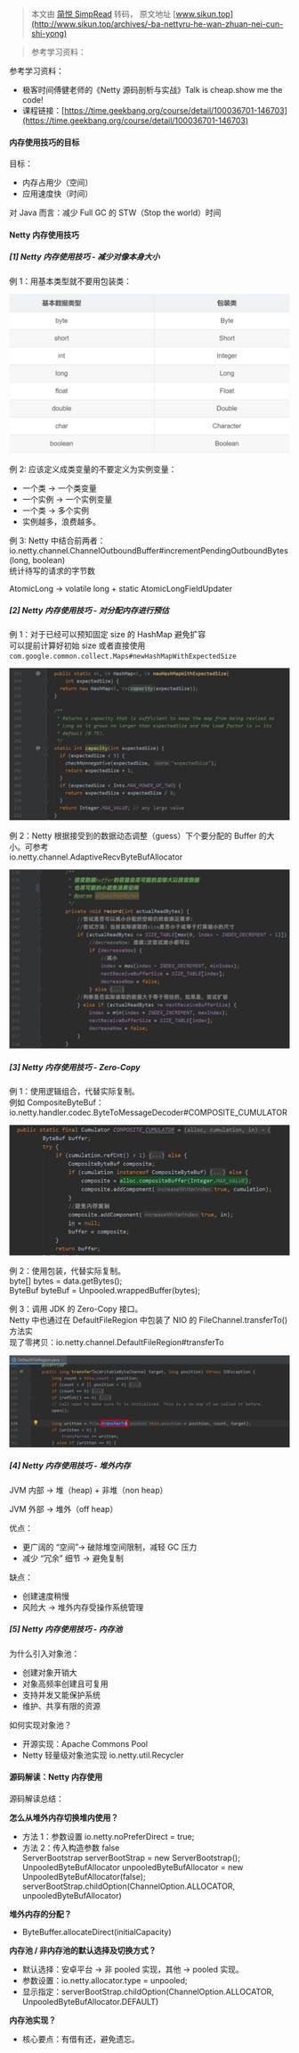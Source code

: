 > 本文由 [简悦 SimpRead](http://ksria.com/simpread/) 转码， 原文地址 [www.sikun.top](http://www.sikun.top/archives/-ba-nettyru-he-wan-zhuan-nei-cun-shi-yong)

> 参考学习资料：

参考学习资料：

*   极客时间傅健老师的《Netty 源码剖析与实战》Talk is cheap.show me the code!
*   课程链接：[https://time.geekbang.org/course/detail/100036701-146703](https://time.geekbang.org/course/detail/100036701-146703)

#### 内存使用技巧的目标

目标：

*   内存占用少（空间）
*   应用速度快（时间）

对 Java 而言：减少 Full GC 的 STW（Stop the world）时间

#### Netty 内存使用技巧

##### [1] Netty 内存使用技巧 - 减少对像本身大小

例 1：用基本类型就不要用包装类：

![](images/8、Netty如何玩转内存使用/image-20220227112628944-1714236276577-69.png)

例 2: 应该定义成类变量的不要定义为实例变量：

*   一个类 -> 一个类变量
*   一个实例 -> 一个实例变量
*   一个类 -> 多个实例
*   实例越多，浪费越多。

例 3: Netty 中结合前两者：  
io.netty.channel.ChannelOutboundBuffer#incrementPendingOutboundBytes(long, boolean)  
统计待写的请求的字节数

AtomicLong -> volatile long + static AtomicLongFieldUpdater

##### [2] Netty 内存使用技巧 - 对分配内存进行预估

例 1：对于已经可以预知固定 size 的 HashMap 避免扩容  
可以提前计算好初始 size 或者直接使用  
`com.google.common.collect.Maps#newHashMapWithExpectedSize`

![](images/8、Netty如何玩转内存使用/image-20220227112818281.png)

例 2：Netty 根据接受到的数据动态调整（guess）下个要分配的 Buffer 的大小。可参考  
io.netty.channel.AdaptiveRecvByteBufAllocator

![](images/8、Netty如何玩转内存使用/image-20220227112849547.png)

##### [3] Netty 内存使用技巧 - Zero-Copy

例 1：使用逻辑组合，代替实际复制。  
例如 CompositeByteBuf：  
io.netty.handler.codec.ByteToMessageDecoder#COMPOSITE_CUMULATOR

![](images/8、Netty如何玩转内存使用/image-20220227112908461.png)

例 2：使用包装，代替实际复制。  
byte[] bytes = data.getBytes();  
ByteBuf byteBuf = Unpooled.wrappedBuffer(bytes);

例 3：调用 JDK 的 Zero-Copy 接口。  
Netty 中也通过在 DefaultFileRegion 中包装了 NIO 的 FileChannel.transferTo() 方法实  
现了零拷贝：io.netty.channel.DefaultFileRegion#transferTo

![](images/8、Netty如何玩转内存使用/image-20220227112938909.png)

##### [4] Netty 内存使用技巧 - 堆外内存

JVM 内部 -> 堆（heap) + 非堆（non heap）

JVM 外部 -> 堆外（off heap）

优点：

*   更广阔的 “空间”-> 破除堆空间限制，减轻 GC 压力
*   减少 “冗余” 细节 -> 避免复制

缺点：

*   创建速度稍慢
*   风险大 -> 堆外内存受操作系统管理

##### [5] Netty 内存使用技巧 - 内存池

为什么引入对象池：

*   创建对象开销大
*   对象高频率创建且可复用
*   支持并发又能保护系统
*   维护、共享有限的资源

如何实现对象池？

*   开源实现：Apache Commons Pool
*   Netty 轻量级对象池实现 io.netty.util.Recycler

#### 源码解读：Netty 内存使用

源码解读总结：

**怎么从堆外内存切换堆内使用？**

*   方法 1：参数设置 io.netty.noPreferDirect = true;
*   方法 2：传入构造参数 false  
    ServerBootstrap serverBootStrap = new ServerBootstrap();  
    UnpooledByteBufAllocator unpooledByteBufAllocator = new UnpooledByteBufAllocator(false);  
    serverBootStrap.childOption(ChannelOption.ALLOCATOR, unpooledByteBufAllocator)

**堆外内存的分配？**

*   ByteBuffer.allocateDirect(initialCapacity)

**内存池 / 非内存池的默认选择及切换方式？**

*   默认选择：安卓平台 -> 非 pooled 实现，其他 -> pooled 实现。
*   参数设置：io.netty.allocator.type = unpooled;
*   显示指定：serverBootStrap.childOption(ChannelOption.ALLOCATOR, UnpooledByteBufAllocator.DEFAULT)

**内存池实现？**

*   核心要点：有借有还，避免遗忘。